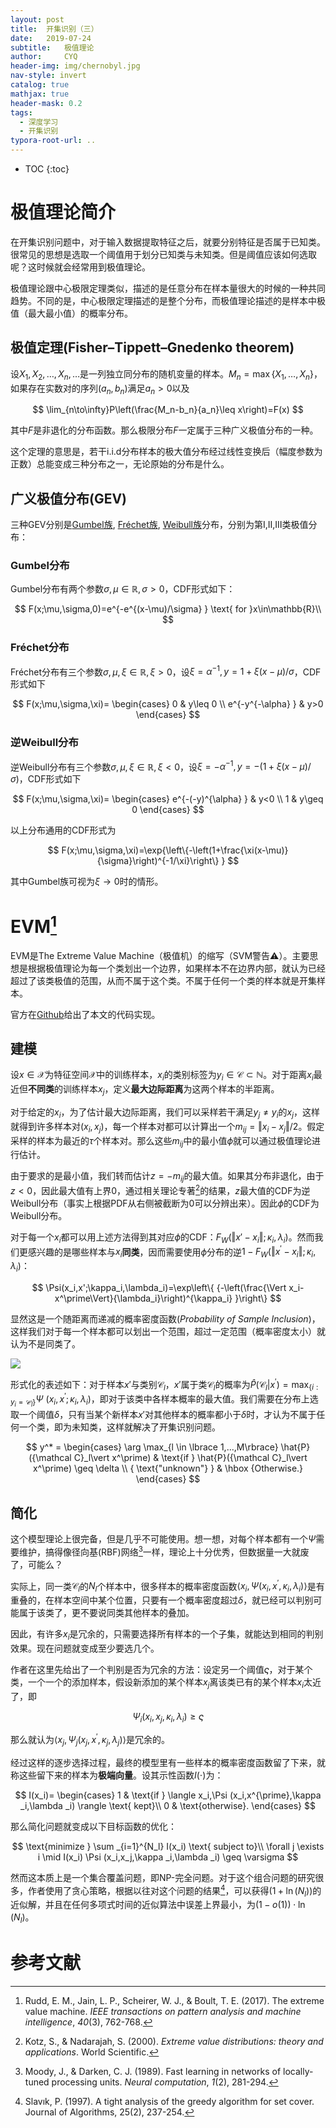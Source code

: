 ```yaml
---
layout: post
title:  开集识别（三）
date:   2019-07-24 
subtitle:   极值理论
author:     CYQ
header-img: img/chernobyl.jpg
nav-style: invert
catalog: true
mathjax: true
header-mask: 0.2
tags:
  - 深度学习
  - 开集识别
typora-root-url: ..
---
```


* TOC
{:toc}
# 极值理论简介

在开集识别问题中，对于输入数据提取特征之后，就要分别特征是否属于已知类。很常见的思想是选取一个阈值用于划分已知类与未知类。但是阈值应该如何选取呢？这时候就会经常用到极值理论。

极值理论跟中心极限定理类似，描述的是任意分布在样本量很大的时候的一种共同趋势。不同的是，中心极限定理描述的是整个分布，而极值理论描述的是样本中极值（最大最小值）的概率分布。

## 极值定理(Fisher–Tippett–Gnedenko theorem)

设$X_1,X_2,\dots,X_n,\dots$是一列独立同分布的随机变量的样本。$M_n=\max\lbrace X_1,\dots,X_n\rbrace$，如果存在实数对的序列$(a_n,b_n)$满足$a_n>0$以及

$$
\lim_{n\to\infty}P\left(\frac{M_n-b_n}{a_n}\leq x\right)=F(x)
$$

其中$F$是非退化的分布函数。那么极限分布$F$一定属于三种广义极值分布的一种。

这个定理的意思是，若干i.i.d分布样本的极大值分布经过线性变换后（幅度参数为正数）总能变成三种分布之一，无论原始的分布是什么。

## 广义极值分布(GEV)

三种GEV分别是[Gumbel族](https://en.wikipedia.org/wiki/Gumbel_distribution), [Fréchet族](https://en.wikipedia.org/wiki/Fréchet_distribution), [Weibull族](https://en.wikipedia.org/wiki/Weibull_distribution)分布，分别为第Ⅰ,Ⅱ,Ⅲ类极值分布：

### Gumbel分布

Gumbel分布有两个参数$\sigma,\mu\in\mathbb{R},\sigma>0$，CDF形式如下：

$$
F(x;\mu,\sigma,0)=e^{-e^{(x-\mu)/\sigma} } \text{ for }x\in\mathbb{R}\\
$$

### Fréchet分布

Fréchet分布有三个参数$\sigma,\mu,\xi\in\mathbb{R},\xi>0$，设$\xi=\alpha^{-1},y=1+\xi(x-\mu)/\sigma$，CDF形式如下

$$
F(x;\mu,\sigma,\xi)=
\begin{cases}
0 & y\leq 0 \\
e^{-y^{-\alpha} } & y>0 
\end{cases}
$$

### 逆Weibull分布

逆Weibull分布有三个参数$\sigma,\mu,\xi\in\mathbb{R},\xi<0$，设$\xi=-\alpha^{-1},y=-(1+\xi(x-\mu)/\sigma)$，CDF形式如下

$$
F(x;\mu,\sigma,\xi)=
\begin{cases}
e^{-(-y)^{\alpha} } & y<0 \\
1 & y\geq 0
\end{cases}
$$

以上分布通用的CDF形式为

$$
F(x;\mu,\sigma,\xi)=\exp{\left\{-\left(1+\frac{\xi(x-\mu)}{\sigma}\right)^{-1/\xi}\right\} }
$$

其中Gumbel族可视为$\xi\to 0$时的情形。

# EVM[^rudd2017extreme]

EVM是The Extreme Value Machine（极值机）的缩写（SVM警告:warning:）。主要思想是根据极值理论为每一个类划出一个边界，如果样本不在边界内部，就认为已经超过了该类极值的范围，从而不属于这个类。不属于任何一个类的样本就是开集样本。

官方在[Github](https://github.com/EMRResearch/ExtremeValueMachine)给出了本文的代码实现。

## 建模

设$x\in\mathcal{X}$为特征空间$\mathcal{X}$中的训练样本，$x_i$的类别标签为$y_i\in\mathcal{C}\subset\mathbb{N}$。对于距离$x_i$最近但**不同类**的训练样本$x_j$，定义**最大边际距离**为这两个样本的半距离。

对于给定的$x_i$，为了估计最大边际距离，我们可以采样若干满足$y_j\neq y_i$的$x_j$，这样就得到许多样本对$(x_i,x_j)$，每一个样本对都可以计算出一个$m_{ij}=\Vert x_i-x_j\Vert/2$。假定采样的样本为最近的$\tau$个样本对。那么这些$m_{ij}$中的最小值$\phi$就可以通过极值理论进行估计。

由于要求的是最小值，我们转而估计$z=-m_{ij}$的最大值。如果其分布非退化，由于$z<0$，因此最大值有上界0，通过相关理论专著[^kotz2000extreme]的结果，$z$最大值的CDF为逆Weibull分布（事实上根据PDF从右侧被截断为0可以分辨出来）。因此$\phi$的CDF为Weibull分布。

对于每一个$x_i$都可以用上述方法得到其对应$\phi$的CDF：$F_W(\Vert x'-x_i \Vert;\kappa_i,\lambda_i)$。然而我们更感兴趣的是哪些样本与$x_i$**同类**，因而需要使用$\phi$分布的逆$1-F_{W}(\Vert x^{\prime}-x_i \Vert ; \kappa_i,\lambda_i)$：

$$
\Psi(x_i,x';\kappa_i,\lambda_i)=\exp\left\{ {-\left(\frac{\Vert x_i-x^\prime\Vert}{\lambda_i}\right)^{\kappa_i} }\right\}
$$

显然这是一个随距离而递减的概率密度函数(*Probability of Sample Inclusion*)，这样我们对于每一个样本都可以划出一个范围，超过一定范围（概率密度太小）就认为不是同类了。

![](/img/rudd1-2707495-large.gif)

形式化的表述如下：对于样本$x'$与类别${\mathcal C}_l$，$x'$属于类${\mathcal C}_l$的概率为$\hat{P}({\mathcal C}_l \vert x^{\prime}) = \max _{\lbrace i: y_i = {\mathcal C}_l\rbrace} {\Psi\  (x_i,x^{\prime}; \kappa _i, \lambda _i)}$，即对于该类中各样本概率的最大值。我们需要在分布上选取一个阈值$\delta$，只有当某个新样本$x'$对其他样本的概率都小于$\delta$时，才认为不属于任何一个类，即为未知类，这样就解决了开集识别问题。

$$
y^* =
\begin{cases}
 \arg \max_{l \in \lbrace 1,...,M\rbrace} \hat{P}({\mathcal C}_l\vert x^\prime)
 & \text{if } \hat{P}({\mathcal C}_l\vert x^\prime) \geq \delta \\ 
{ \text{"unknown"} } & \hbox {Otherwise.} 
\end{cases}
$$

## 简化

这个模型理论上很完备，但是几乎不可能使用。想一想，对每个样本都有一个$\Psi$需要维护，搞得像径向基(RBF)网络[^moody1989fast]一样，理论上十分优秀，但数据量一大就废了，可能么？

实际上，同一类$\mathcal{C}_l$的$N_l$个样本中，很多样本的概率密度函数$\langle x_i,\Psi (x_i,x^{\prime},\kappa _i,\lambda _i) \rangle$是有重叠的，在样本空间中某个位置，只要有一个概率密度超过$\delta$，就已经可以判别可能属于该类了，更不要说同类其他样本的叠加。

因此，有许多$x_i$是冗余的，只需要选择所有样本的一个子集，就能达到相同的判别效果。现在问题就变成至少要选几个。

作者在这里先给出了一个判别是否为冗余的方法：设定另一个阈值$\varsigma$，对于某个类，一个一个的添加样本，假设新添加的某个样本$x_j$离该类已有的某个样本$x_i$太近了，即

$$
\Psi _i(x_i,x_j,\kappa _i,\lambda _i) \geq \varsigma
$$

那么就认为$\langle x_j,\Psi_j (x_j,x^{\prime},\kappa _j, \lambda _j) \rangle$是冗余的。

经过这样的逐步选择过程，最终的模型里有一些样本的概率密度函数留了下来，就称这些留下来的样本为**极端向量**。设其示性函数$I(\cdot)$为：

$$
I(x_i)=
\begin{cases}
1 & \text{if } \langle x_i,\Psi (x_i,x^{\prime},\kappa _i,\lambda _i) \rangle
 \text{ kept}\\ 
0 & \text{otherwise}. 
\end{cases}
$$

那么简化问题就变成以下目标函数的优化：

$$
\text{minimize } \sum _{i=1}^{N_l} I(x_i) \text{ subject to}\\ 
\forall j \exists i \mid I(x_i) \Psi (x_i,x_j,\kappa _i,\lambda _i) \geq \varsigma
$$

然而这本质上是一个集合覆盖问题，即NP-完全问题。对于这个组合问题的研究很多，作者使用了贪心策略，根据以往对这个问题的结果[^slavik1997tight]，可以获得$(1+\ln (N_l))$的近似解，并且在任何多项式时间的近似算法中误差上界最小，为$(1-o(1))\cdot \ln(N_l)$。

# 参考文献

[^rudd2017extreme]: Rudd, E. M., Jain, L. P., Scheirer, W. J., & Boult, T. E. (2017). The extreme value machine. *IEEE transactions on pattern analysis and machine intelligence*, *40*(3), 762-768.

[^kotz2000extreme]: Kotz, S., & Nadarajah, S. (2000). *Extreme value distributions: theory and applications*. World Scientific.

[^moody1989fast]: Moody, J., & Darken, C. J. (1989). Fast learning in networks of locally-tuned processing units. *Neural computation*, *1*(2), 281-294.

[^slavik1997tight]: Slavık, P. (1997). A tight analysis of the greedy algorithm for set cover. Journal of Algorithms, 25(2), 237-254.